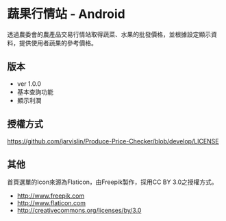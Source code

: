 蔬果行情站 - Android
==========
透過農委會的農產品交易行情站取得蔬菜、水果的批發價格，並根據設定顯示資料，提供使用者蔬果的參考價格。

版本
---------
* ver 1.0.0
 * 基本查詢功能
 * 顯示利潤

授權方式
---------
https://github.com/jarvislin/Produce-Price-Checker/blob/develop/LICENSE

其他
---------
首頁選單的Icon來源為Flaticon，由Freepik製作，採用CC BY 3.0之授權方式。
- http://www.freepik.com
- http://www.flaticon.com
- http://creativecommons.org/licenses/by/3.0
